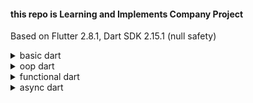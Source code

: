 #### this repo is Learning and Implements Company Project

Based on Flutter 2.8.1, Dart SDK 2.15.1 (null safety)
<details>
<summary> basic dart </summary>

```dart
    1. var 동적할당, 재선언 불가
    2. dynamic 동적할당, 재선언 가능
    3. String 
    4. ${   backtic
    5. String? nullable, ?가 없으면 null 불가
    6. String notNullable!, !는  불용
    7. final 런타임에 값을 몰라도된다. 상수 역활
    8. const 런타임에 값을 알고 있어야한다. 상수 역활
    9. ??=  es6 question mark와 비슷하다. 널이라면 대입해라.
    10. type check operator는 is 로 쓴다. 
    11. !is와 is!을 차이를 알아야 한다.
        - !is는 null을 체크하는 것
        - is!는 타입이 맞으면 false를 리턴한다.
    12. List
        - add 
        - remove(key)
        - asMap
        - 기타 내장 메소드들.
    13. Map
        - keys
        - values
        - addAll
        - remove(key)
    14. Set
        - contains
    15. for Loop
        - Literal for
        - for in
    16. while loop (do while)
    17. enum
    18. function (num, int 차이점)
        - optional parameter
        - named parameter
        - required parameter
        - positional parameter
    19. arrow function
    20. typedef and signature
        - typedef의 signature parameter에 required 매개변수 확인 필요
```
</details>

<details>
    <summary> oop dart </summary>

```dart
    1. constructor
      - class.fromList()
      - imutable programming
      - const constructor함
    2. getter, setter
      - () x, {} o
    3. underScore private
    4. inferitance
      - super()
      - type comparition
      - override
    5. static instance
    6. interface
    7. abstract
    8. generic

```
</details>

<details>
    <summary> functional dart </summary>

```dart
    1. casting
    2. map()
    3. MapEntry()
    4. where, find()와 비슷
    5. reduce, 배열 연산 js reduce()와 비슷
    6. fold reduce의 toString과 값이 다르다 참고하자.
    7. cascading operator, es6의 spread와 같다.
    8. MapToClass
```
</details>


<details>
    <summary> async dart </summary>

CPU를 효육적으로 사용할 수 있는 프로그래밍 기법

java thread,
go goroutine,
dart는 future이다.

```dart
    1. future
      - async
      - await
    2. stream
      - streamController
      - listen()
      - asBroadcastStream()
      - async*
      - yield* (await* version)
```

</details>